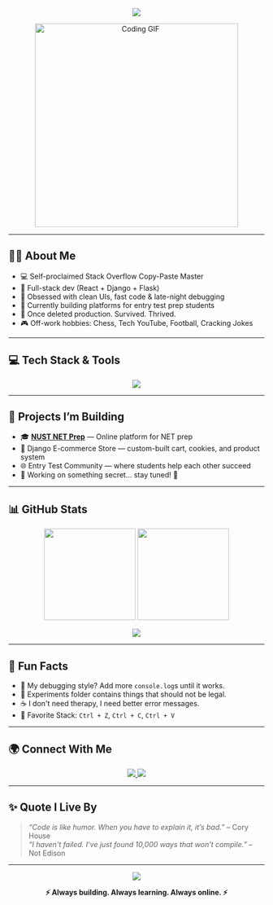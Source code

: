 <!-- Profile Banner -->
<p align="center">
  <img src="https://readme-typing-svg.herokuapp.com?font=Fira+Code&weight=500&pause=1000&color=F7971E&center=true&vCenter=true&width=800&lines=Hey!+I'm+Usman+🔥;Full-Stack+Web+Developer+%F0%9F%9A%80;React+%2B+Django+Enthusiast+%E2%9C%A8;Turning+coffee+into+code+since+forever!">
</p>

<p align="center">
  <img src="https://media.giphy.com/media/qgQUggAC3Pfv687qPC/giphy.gif" width="400" alt="Coding GIF" />
</p>

---

## 👨‍💻 About Me
- 💻 Self-proclaimed Stack Overflow Copy-Paste Master  
- 🧠 Full-stack dev (React + Django + Flask)  
- 🧃 Obsessed with clean UIs, fast code & late-night debugging  
- 🔭 Currently building platforms for entry test prep students  
- 🧨 Once deleted production. Survived. Thrived.  
- 🎮 Off-work hobbies: Chess, Tech YouTube, Football, Cracking Jokes

---

## 💻 Tech Stack & Tools

<p align="center">
  <img src="https://skillicons.dev/icons?i=html,css,js,ts,react,nextjs,tailwind,django,flask,php,bootstrap,git,docker,vscode,linux" />
</p>

---

## 🚀 Projects I’m Building
- 🎓 [**NUST NET Prep**](https://nustnetprep.online) — Online platform for NET prep  
- 🛒 Django E-commerce Store — custom-built cart, cookies, and product system  
- 🌐 Entry Test Community — where students help each other succeed  
- 💼 Working on something secret... stay tuned! 👀

---

## 📊 GitHub Stats

<p align="center">
  <img src="https://github-readme-stats.vercel.app/api?username=usmanaholic&show_icons=true&theme=tokyonight" height="180"/>
  <img src="https://github-readme-stats.vercel.app/api/top-langs/?username=usmanaholic&layout=compact&theme=tokyonight" height="180"/>
</p>

<p align="center">
  <img src="https://streak-stats.demolab.com?user=usmanaholic&theme=tokyonight&hide_border=true&border_radius=10" />
</p>


---

## 🧠 Fun Facts
- 🐛 My debugging style? Add more `console.log`s until it works.  
- 🧪 Experiments folder contains things that should not be legal.  
- ☕ I don't need therapy, I need better error messages.  
- 🔧 Favorite Stack: `Ctrl + Z`, `Ctrl + C`, `Ctrl + V`

---

## 🌍 Connect With Me

<p align="center">
  <a href="https://github.com/usmanaholic">
    <img src="https://img.shields.io/badge/GitHub-100000?style=for-the-badge&logo=github&logoColor=white" />
  </a>
  <a href="https://instagram.com/usmanaholic">
    <img src="https://img.shields.io/badge/Instagram-E4405F?style=for-the-badge&logo=instagram&logoColor=white" />
  </a>
</p>

---

## ✨ Quote I Live By

> _“Code is like humor. When you have to explain it, it’s bad.”_ – Cory House  
> _“I haven't failed. I've just found 10,000 ways that won’t compile.”_ – Not Edison

---

<p align="center">
  <img src="https://komarev.com/ghpvc/?username=usmanaholic&style=flat-square&color=blue" />
</p>

<p align="center">
  <b>⚡️ Always building. Always learning. Always online. ⚡️</b>
</p>
